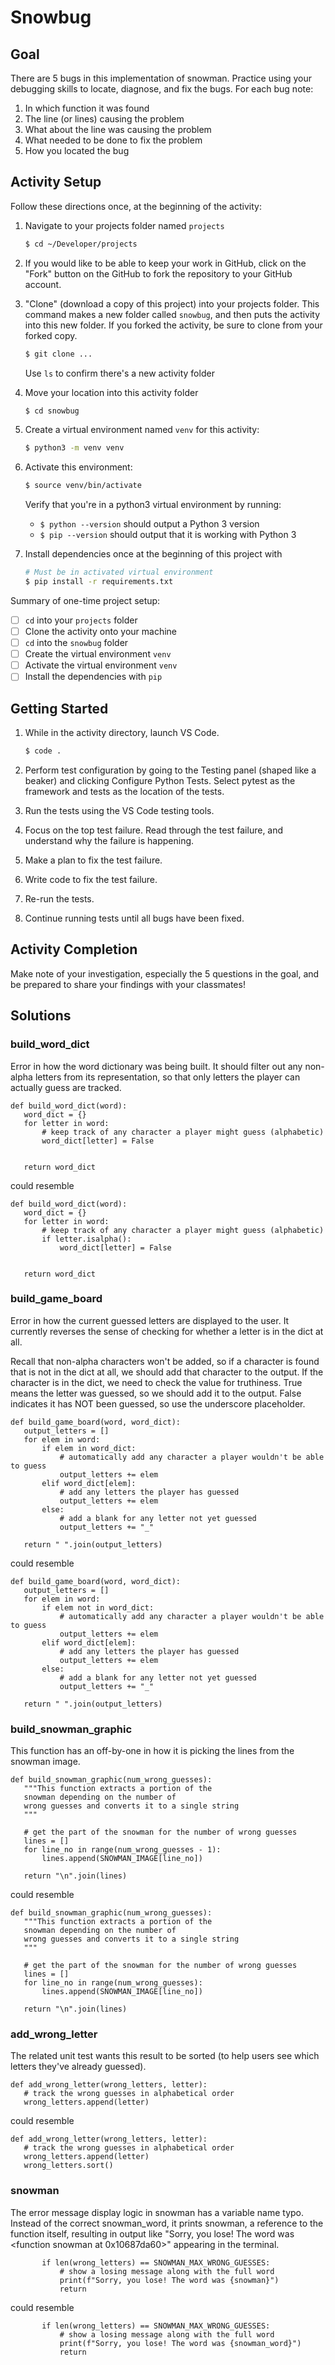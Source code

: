 # Snowbug

## Goal

There are 5 bugs in this implementation of snowman. Practice using your debugging skills to locate, diagnose, and fix the bugs. For each bug note:

1. In which function it was found
1. The line (or lines) causing the problem
1. What about the line was causing the problem
1. What needed to be done to fix the problem
1. How you located the bug
   
## Activity Setup

Follow these directions once, at the beginning of the activity:

1. Navigate to your projects folder named `projects`

   ```bash
   $ cd ~/Developer/projects
   ```

1. If you would like to be able to keep your work in GitHub, click on the "Fork" button on the GitHub to fork the repository to your GitHub account.  

1. "Clone" (download a copy of this project) into your projects folder. This command makes a new folder called `snowbug`, and then puts the activity into this new folder.  If you forked the activity, be sure to clone from your forked copy.

   ```bash
   $ git clone ...
   ```

   Use `ls` to confirm there's a new activity folder

1. Move your location into this activity folder

   ```bash
   $ cd snowbug
   ```

1. Create a virtual environment named `venv` for this activity:

   ```bash
   $ python3 -m venv venv
   ```

1. Activate this environment:

   ```bash
   $ source venv/bin/activate
   ```

   Verify that you're in a python3 virtual environment by running:

   - `$ python --version` should output a Python 3 version
   - `$ pip --version` should output that it is working with Python 3

1. Install dependencies once at the beginning of this project with

   ```bash
   # Must be in activated virtual environment
   $ pip install -r requirements.txt
   ```

Summary of one-time project setup:

- [ ] `cd` into your `projects` folder
- [ ] Clone the activity onto your machine
- [ ] `cd` into the `snowbug` folder
- [ ] Create the virtual environment `venv`
- [ ] Activate the virtual environment `venv`
- [ ] Install the dependencies with `pip`

## Getting Started

1. While in the activity directory, launch VS Code.

   ```bash
   $ code .
   ```

1. Perform test configuration by going to the Testing panel (shaped like a beaker) and clicking Configure Python Tests. Select pytest as the framework and tests as the location of the tests.

1. Run the tests using the VS Code testing tools.

1. Focus on the top test failure. Read through the test failure, and understand why the failure is happening.

1. Make a plan to fix the test failure.

1. Write code to fix the test failure.

1. Re-run the tests.

1. Continue running tests until all bugs have been fixed.

## Activity Completion

Make note of your investigation, especially the 5 questions in the goal, and be prepared to share your findings with your classmates!

## Solutions

### build_word_dict

Error in how the word dictionary was being built. It should filter out any non-alpha letters from its representation, so that only letters the player can actually guess are tracked.

```
def build_word_dict(word):
   word_dict = {}
   for letter in word:
       # keep track of any character a player might guess (alphabetic)
       word_dict[letter] = False


   return word_dict
```

could resemble

```
def build_word_dict(word):
   word_dict = {}
   for letter in word:
       # keep track of any character a player might guess (alphabetic)
       if letter.isalpha():
           word_dict[letter] = False


   return word_dict
```

### build_game_board

Error in how the current guessed letters are displayed to the user. It currently reverses the sense of checking for whether a letter is in the dict at all.

Recall that non-alpha characters won't be added, so if a character is found that is not in the dict at all, we should add that character to the output. If the character is in the dict, we need to check the value for truthiness. True means the letter was guessed, so we should add it to the output. False indicates it has NOT been guessed, so use the underscore placeholder.

```
def build_game_board(word, word_dict):
   output_letters = []
   for elem in word:
       if elem in word_dict:
           # automatically add any character a player wouldn't be able to guess
           output_letters += elem
       elif word_dict[elem]:
           # add any letters the player has guessed
           output_letters += elem
       else:
           # add a blank for any letter not yet guessed
           output_letters += "_"

   return " ".join(output_letters)
```

could resemble

```
def build_game_board(word, word_dict):
   output_letters = []
   for elem in word:
       if elem not in word_dict:
           # automatically add any character a player wouldn't be able to guess
           output_letters += elem
       elif word_dict[elem]:
           # add any letters the player has guessed
           output_letters += elem
       else:
           # add a blank for any letter not yet guessed
           output_letters += "_"

   return " ".join(output_letters)
```

### build_snowman_graphic

This function has an off-by-one in how it is picking the lines from the snowman image.

```
def build_snowman_graphic(num_wrong_guesses):
   """This function extracts a portion of the
   snowman depending on the number of
   wrong guesses and converts it to a single string
   """

   # get the part of the snowman for the number of wrong guesses
   lines = []
   for line_no in range(num_wrong_guesses - 1):
       lines.append(SNOWMAN_IMAGE[line_no])

   return "\n".join(lines)
```

could resemble

```
def build_snowman_graphic(num_wrong_guesses):
   """This function extracts a portion of the
   snowman depending on the number of
   wrong guesses and converts it to a single string
   """

   # get the part of the snowman for the number of wrong guesses
   lines = []
   for line_no in range(num_wrong_guesses):
       lines.append(SNOWMAN_IMAGE[line_no])

   return "\n".join(lines)
```

### add_wrong_letter

The related unit test wants this result to be sorted (to help users see which letters they've already guessed).

```
def add_wrong_letter(wrong_letters, letter):
   # track the wrong guesses in alphabetical order
   wrong_letters.append(letter)
```

could resemble

```
def add_wrong_letter(wrong_letters, letter):
   # track the wrong guesses in alphabetical order
   wrong_letters.append(letter)
   wrong_letters.sort()
```

### snowman

The error message display logic in snowman has a variable name typo. Instead of the correct snowman_word, it prints snowman, a reference to the function itself, resulting in output like "Sorry, you lose! The word was <function snowman at 0x10687da60>" appearing in the terminal.

```
       if len(wrong_letters) == SNOWMAN_MAX_WRONG_GUESSES:
           # show a losing message along with the full word
           print(f"Sorry, you lose! The word was {snowman}")
           return
```

could resemble

```
       if len(wrong_letters) == SNOWMAN_MAX_WRONG_GUESSES:
           # show a losing message along with the full word
           print(f"Sorry, you lose! The word was {snowman_word}")
           return
```

